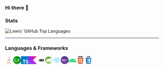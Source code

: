 ### Hi there 👋

<!--
**sneddonlewis/sneddonlewis** is a ✨ _special_ ✨ repository because its `README.md` (this file) appears on your GitHub profile.

Here are some ideas to get you started:

- 🔭 I’m currently working on ...
- 🌱 I’m currently learning ...
- 👯 I’m looking to collaborate on ...
- 🤔 I’m looking for help with ...
- 💬 Ask me about ...
- 📫 How to reach me: ...
- 😄 Pronouns: ...
- ⚡ Fun fact: ...
-->

### Stats

<p float="left">
  <img alt="Lewis' GitHub Top Languages" src="https://github-readme-stats-git-masterrstaa-rickstaa.vercel.app/api/top-langs/?username=sneddonlewis&langs_count=10&hide_border=true&layout=compact&theme=rose_pine" />
</p>

---

### Languages & Frameworks

<img align="left" alt="Java" width="26px" src="https://raw.githubusercontent.com/github/explore/main/topics/java/java.png" />
<img align="left" alt="C#" width="26px" src="https://raw.githubusercontent.com/github/explore/main/topics/csharp/csharp.png" />
<img align="left" alt="TypeScript" width="26px" src="https://raw.githubusercontent.com/github/explore/main/topics/typescript/typescript.png" />
<img align="left" alt="Kotlin" width="26px" src="https://raw.githubusercontent.com/github/explore/main/topics/kotlin/kotlin.png" />
<img align="left" alt="Go" width="26px" src="https://raw.githubusercontent.com/github/explore/main/topics/go/go.png" />

<img align="left" alt="Spring" width="26px" src="https://raw.githubusercontent.com/github/explore/main/topics/spring-boot/spring-boot.png" />

<img align="left" alt="React" width="26px" src="https://raw.githubusercontent.com/github/explore/main/topics/react/react.png" />


<img align="left" alt=".NET" width="26px" src="https://raw.githubusercontent.com/github/explore/main/topics/dotnet/dotnet.png" />


<img align="left" alt="Android" width="26px" src="https://raw.githubusercontent.com/github/explore/main/topics/android/android.png" />

<img align="left" alt="HTML5" width="26px" src="https://raw.githubusercontent.com/github/explore/80688e429a7d4ef2fca1e82350fe8e3517d3494d/topics/html/html.png" />
<img align="left" alt="CSS3" width="26px" src="https://raw.githubusercontent.com/github/explore/80688e429a7d4ef2fca1e82350fe8e3517d3494d/topics/css/css.png" />

<br />
